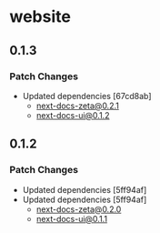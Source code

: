 # website

## 0.1.3

### Patch Changes

- Updated dependencies [67cd8ab]
  - next-docs-zeta@0.2.1
  - next-docs-ui@0.1.2

## 0.1.2

### Patch Changes

- Updated dependencies [5ff94af]
- Updated dependencies [5ff94af]
  - next-docs-zeta@0.2.0
  - next-docs-ui@0.1.1
